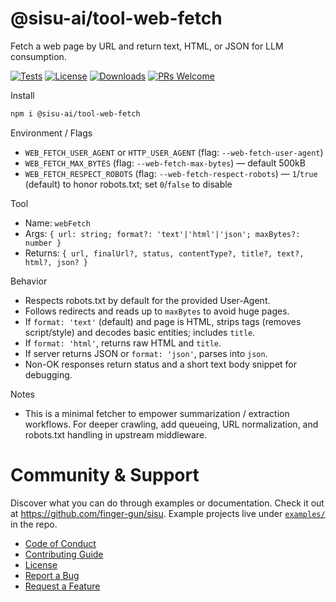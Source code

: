 # @sisu-ai/tool-web-fetch

Fetch a web page by URL and return text, HTML, or JSON for LLM consumption.

[![Tests](https://github.com/finger-gun/sisu/actions/workflows/tests.yml/badge.svg?branch=main)](https://github.com/finger-gun/sisu/actions/workflows/tests.yml)
[![License](https://img.shields.io/badge/license-Apache--2.0-blue)](https://github.com/finger-gun/sisu/blob/main/LICENSE)
[![Downloads](https://img.shields.io/npm/dm/%40sisu-ai%2Ftool-web-fetch)](https://www.npmjs.com/package/@sisu-ai/tool-web-fetch)
[![PRs Welcome](https://img.shields.io/badge/PRs-welcome-brightgreen.svg)](https://github.com/finger-gun/sisu/blob/main/CONTRIBUTING.md)

Install
```bash
npm i @sisu-ai/tool-web-fetch
```

Environment / Flags
- `WEB_FETCH_USER_AGENT` or `HTTP_USER_AGENT` (flag: `--web-fetch-user-agent`)
- `WEB_FETCH_MAX_BYTES` (flag: `--web-fetch-max-bytes`) — default 500kB
- `WEB_FETCH_RESPECT_ROBOTS` (flag: `--web-fetch-respect-robots`) — `1`/`true` (default) to honor robots.txt; set `0`/`false` to disable

Tool
- Name: `webFetch`
- Args: `{ url: string; format?: 'text'|'html'|'json'; maxBytes?: number }`
- Returns: `{ url, finalUrl?, status, contentType?, title?, text?, html?, json? }`

Behavior
- Respects robots.txt by default for the provided User-Agent.
- Follows redirects and reads up to `maxBytes` to avoid huge pages.
- If `format: 'text'` (default) and page is HTML, strips tags (removes script/style) and decodes basic entities; includes `title`.
- If `format: 'html'`, returns raw HTML and `title`.
- If server returns JSON or `format: 'json'`, parses into `json`.
- Non-OK responses return status and a short text body snippet for debugging.

Notes
- This is a minimal fetcher to empower summarization / extraction workflows. For deeper crawling, add queueing, URL normalization, and robots.txt handling in upstream middleware.

# Community & Support

Discover what you can do through examples or documentation. Check it out at https://github.com/finger-gun/sisu. Example projects live under [`examples/`](https://github.com/finger-gun/sisu/tree/main/examples) in the repo.


- [Code of Conduct](https://github.com/finger-gun/sisu/blob/main/CODE_OF_CONDUCT.md)
- [Contributing Guide](https://github.com/finger-gun/sisu/blob/main/CONTRIBUTING.md)
- [License](https://github.com/finger-gun/sisu/blob/main/LICENSE)
- [Report a Bug](https://github.com/finger-gun/sisu/issues/new?template=bug_report.md)
- [Request a Feature](https://github.com/finger-gun/sisu/issues/new?template=feature_request.md)
